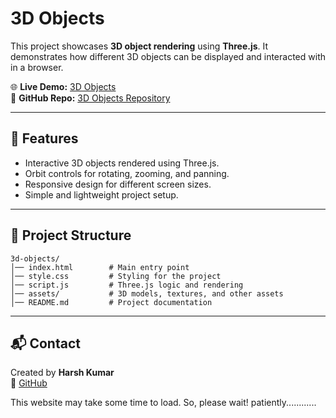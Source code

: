 # 3D Objects

This project showcases **3D object rendering** using **Three.js**. It demonstrates how different 3D objects can be displayed and interacted with in a browser.

🌐 **Live Demo:** [3D Objects](https://harshkumar7687.github.io/3d-objects/)  
📂 **GitHub Repo:** [3D Objects Repository](https://github.com/HarshKumar7687/3d-objects)

---

## 🚀 Features
- Interactive 3D objects rendered using Three.js.
- Orbit controls for rotating, zooming, and panning.
- Responsive design for different screen sizes.
- Simple and lightweight project setup.

---

## 📂 Project Structure
```
3d-objects/
│── index.html        # Main entry point
│── style.css         # Styling for the project
│── script.js         # Three.js logic and rendering
│── assets/           # 3D models, textures, and other assets
│── README.md         # Project documentation
```

---

## 📬 Contact
Created by **Harsh Kumar**  
🔗 [GitHub](https://github.com/HarshKumar7687)


This website may take some time to load. So, please wait! patiently............
